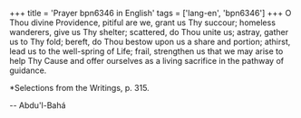 +++
title = 'Prayer bpn6346 in English'
tags = ['lang-en', 'bpn6346']
+++
O Thou divine Providence, pitiful are we, grant us Thy succour; homeless wanderers, give us Thy shelter; scattered, do Thou unite us; astray, gather us to Thy fold; bereft, do Thou bestow upon us a share and portion; athirst, lead us to the well-spring of Life; frail, strengthen us that we may arise to help Thy Cause and offer ourselves as a living sacrifice in the pathway of guidance.

*Selections from the Writings, p. 315.

-- Abdu'l-Bahá

